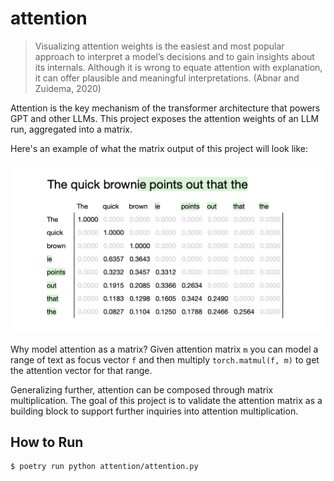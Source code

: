 # attention

> Visualizing attention weights is the easiest and most popular
> approach to interpret a model’s decisions and to gain insights
> about its internals. Although it is wrong to equate attention
> with explanation, it can offer plausible and meaningful
> interpretations. (Abnar and Zuidema, 2020)

Attention is the key mechanism of the transformer architecture that
powers GPT and other LLMs. This project exposes the attention
weights of an LLM run, aggregated into a matrix.

Here's an example of what the matrix output of this project will look like:

![attention matrix](matrix.png)

Why model attention as a matrix? Given attention matrix `m` you can model
a range of text as focus vector `f` and then multiply
`torch.matmul(f, m)` to get the attention vector for that range.

Generalizing further, attention can be composed through matrix
multiplication. The goal of this project is to validate the
attention matrix as a building block to support further inquiries
into attention multiplication.


## How to Run

```sh
$ poetry run python attention/attention.py
```
